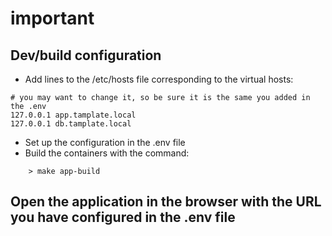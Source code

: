 # important

## Dev/build configuration
- Add lines to the /etc/hosts file corresponding to the virtual hosts:

```
# you may want to change it, so be sure it is the same you added in the .env
127.0.0.1 app.tamplate.local 
127.0.0.1 db.tamplate.local
```
- Set up the configuration in the .env file
- Build the containers with the command:

```
    > make app-build
```

## Open the application in the browser with the  URL you have configured in the .env file